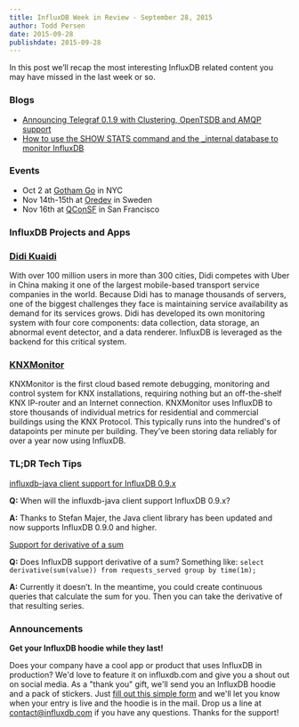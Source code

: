 ```yaml
---
title: InfluxDB Week in Review - September 28, 2015
author: Todd Persen
date: 2015-09-28
publishdate: 2015-09-28
---
```


In this post we’ll recap the most interesting InfluxDB related content you may have missed in the last week or so.

### Blogs

* [Announcing Telegraf 0.1.9 with Clustering, OpenTSDB and AMQP support](https://influxdb.com/blog/2015/09/23/announcing_telegraf_0_1_9.html)
* [How to use the SHOW STATS command and the _internal database to monitor InfluxDB](https://influxdb.com/blog/2015/09/22/monitoring_internal_show_stats.html)

### Events

* Oct 2 at [Gotham Go](http://gothamgo.com/) in NYC
* Nov 14th-15th at [Oredev](http://oredev.org/) in Sweden
* Nov 16th at [QConSF](https://qconsf.com/) in San Francisco

### InfluxDB Projects and Apps

### [Didi Kuaidi](http://www.xiaojukeji.com/index.html)

With over 100 million users in more than 300 cities, Didi competes with Uber in China making it one of the largest mobile-based transport service companies in the world. Because Didi has to manage thousands of servers, one of the biggest challenges they face is maintaining service availability as demand for its services grows. Didi has developed its own monitoring system with four core components: data collection, data storage, an abnormal event detector, and a data renderer. InfluxDB is leveraged as the backend for this critical system.

### [KNXMonitor](http://www.knxmonitor.com/)

KNXMonitor is the first cloud based remote debugging, monitoring and control system for KNX installations, requiring nothing but an off-the-shelf KNX IP-router and an Internet connection. KNXMonitor uses InfluxDB to store thousands of individual metrics for residential and commercial buildings using the KNX Protocol. This typically runs into the hundred's of datapoints per minute per building. They’ve been storing data reliably for over a year now using InfluxDB.

### TL;DR Tech Tips

[influxdb-java client support for InfluxDB 0.9.x](https://groups.google.com/forum/#!topic/influxdb/1BRLbWB5orM) 

**Q:** When will the influxdb-java client support InfluxDB 0.9.x?

**A:** Thanks to Stefan Majer, the Java client library has been updated and now supports InfluxDB 0.9.0 and higher.

[Support for derivative of a sum](https://groups.google.com/forum/#!topic/influxdb/YbbWL2KCyVk)

**Q:** Does InfluxDB support derivative of a sum? Something like: `select derivative(sum(value)) from requests_served group by time(1m);`

**A:** Currently it doesn’t. In the meantime, you could create continuous queries that calculate the sum for you. Then you can take the derivative of that resulting series.

### Announcements

**Get your InfluxDB hoodie while they last!**

Does your company have a cool app or product that uses InfluxDB in production? We'd love to feature it on influxdb.com and give you a shout out on social media. As a "thank you" gift, we'll send you an InfluxDB hoodie and a pack of stickers. Just [fill out this simple form](https://influxdb.com/testimonials/) and we'll let you know when your entry is live and the hoodie is in the mail. Drop us a line at contact@influxdb.com if you have any questions. Thanks for the support!
